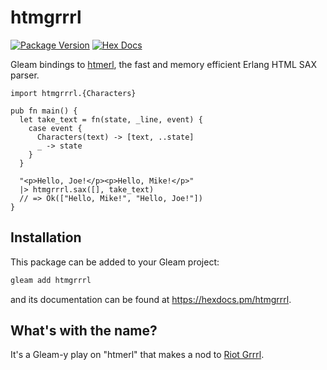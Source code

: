 # htmgrrrl

[![Package Version](https://img.shields.io/hexpm/v/htmgrrrl)](https://hex.pm/packages/htmgrrrl)
[![Hex Docs](https://img.shields.io/badge/hex-docs-ffaff3)](https://hexdocs.pm/htmgrrrl/)

Gleam bindings to [htmerl](https://github.com/zadean/htmerl), the fast and
memory efficient Erlang HTML SAX parser.

```gleam
import htmgrrrl.{Characters}

pub fn main() {
  let take_text = fn(state, _line, event) {
    case event {
      Characters(text) -> [text, ..state]
      _ -> state
    }
  }

  "<p>Hello, Joe!</p><p>Hello, Mike!</p>"
  |> htmgrrrl.sax([], take_text)
  // => Ok(["Hello, Mike!", "Hello, Joe!"])
}
```

## Installation

This package can be added to your Gleam project:

```sh
gleam add htmgrrrl
```

and its documentation can be found at <https://hexdocs.pm/htmgrrrl>.

## What's with the name?

It's a Gleam-y play on "htmerl" that makes a nod to [Riot Grrrl](https://en.wikipedia.org/wiki/Riot_grrrl).
